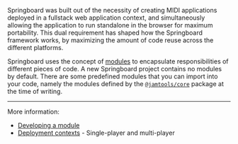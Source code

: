 Springboard was built out of the necessity of creating MIDI applications deployed in a fullstack web application context, and simultaneously allowing the application to run standalone in the browser for maximum portability. This dual requirement has shaped how the Springboard framework works, by maximizing the amount of code reuse across the different platforms.

Springboard uses the concept of [modules](./module-development.md) to encapsulate responsibilities of different pieces of code. A new Springboard project contains no modules by default. There are some predefined modules that you can import into your code, namely the modules defined by the [`@jamtools/core`](https://github.com/jamtools/jamtools/tree/main/packages/jamtools/core/modules) package at the time of writing.

---

More information:

- [Developing a module](./module-development.md)
- [Deployment contexts](./deployment-contexts/deployment-contexts.md) - Single-player and multi-player
